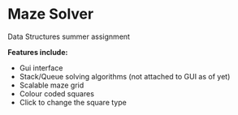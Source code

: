 # Maze Solver

Data Structures summer assignment

__Features include:__
+ Gui interface
+ Stack/Queue solving algorithms (not attached to GUI as of yet)
+ Scalable maze grid
+ Colour coded squares
+ Click to change the square type
